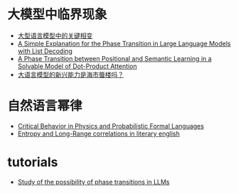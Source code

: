 # 大模型中临界现象
- [大型语言模型中的关键相变](https://arxiv.org/html/2406.05335v2)
- [A Simple Explanation for the Phase Transition in Large
Language Models with List Decoding](https://arxiv.org/pdf/2303.13112)
- [A Phase Transition between Positional and Semantic Learning in a Solvable Model of Dot-Product Attention](https://www.yiyibooks.cn/arxiv/2402.03902v2/index.html)
- [大语言模型的新兴能力是海市蜃楼吗？](https://www.yiyibooks.cn/arxiv/2304.15004v2/index.html)
# 自然语言幂律
- [Critical Behavior in Physics and Probabilistic Formal Languages](https://www.mdpi.com/1099-4300/19/7/299)
- [Entropy and Long-Range correlations in literary english](https://arxiv.org/pdf/cond-mat/0204108)

# tutorials
- [Study of the possibility of phase transitions in LLMs](https://community.wolfram.com/groups/-/m/t/2958851?p_p_auth=PI4XRS4b)